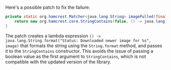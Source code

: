 Here's a possible patch to fix the failure:
```java
private static org.hamcrest.Matcher<java.lang.String> imagePulled(final java.lang.String image) {
    return new org.hamcrest.core.StringContains(false, () -> java.lang.String.format("Status: Downloaded newer image for %s", image));
}
```
The patch creates a lambda expression `() -> java.lang.String.format("Status: Downloaded newer image for %s", image)` that formats the string using the `String.format` method, and passes it to the `StringContains` constructor. This avoids the issue of passing a boolean value as the first argument to `StringContains`, which is not compatible with the updated version of the library.
